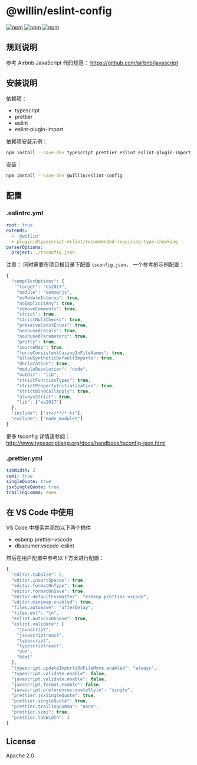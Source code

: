# @willin/eslint-config

[![npm](https://img.shields.io/npm/v/@willin/eslint-config.svg?style=plastic)](https://npmjs.org/package/@willin/eslint-config) [![npm](https://img.shields.io/npm/dm/@willin/eslint-config.svg?style=plastic)](https://npmjs.org/package/@willin/eslint-config) [![npm](https://img.shields.io/npm/dt/@willin/eslint-config.svg?style=plastic)](https://npmjs.org/package/@willin/eslint-config)

## 规则说明

参考 Airbnb JavaScript 代码规范： <https://github.com/airbnb/javascript>

## 安装说明

依赖项：

- typescript
- prettier
- eslint
- eslint-plugin-import

依赖项安装示例：

```bash
npm install --save-dev typescript prettier eslint eslint-plugin-import
```

安装：

```bash
npm install --save-dev @willin/eslint-config
```

## 配置

### .eslintrc.yml

```yaml
root: true
extends:
  - '@willin'
  - plugin:@typescript-eslint/recommended-requiring-type-checking
parserOptions:
  project: ./tsconfig.json
```

注意： 同时需要在项目根目录下配置 `tsconfig.json`， 一个参考的示例配置：

```js
{
  "compilerOptions": {
    "target": "es2017",
    "module": "commonjs",
    "esModuleInterop": true,
    "noImplicitAny": true,
    "removeComments": true,
    "strict": true,
    "strictNullChecks": true,
    "preserveConstEnums": true,
    "noUnusedLocals": true,
    "noUnusedParameters": true,
    "pretty": true,
    "sourceMap": true,
    "forceConsistentCasingInFileNames": true,
    "allowSyntheticDefaultImports": true,
    "declaration": true,
    "moduleResolution": "node",
    "outDir": "lib",
    "strictFunctionTypes": true,
    "strictPropertyInitialization": true,
    "strictBindCallApply": true,
    "alwaysStrict": true,
    "lib": ["es2017"]
  },
  "include": ["src/**/*.ts"],
  "exclude": ["node_modules"]
}
```

更多 tsconfig 详情请参阅： <http://www.typescriptlang.org/docs/handbook/tsconfig-json.html>

### .prettier.yml

```yaml
tabWidth: 2
semi: true
singleQuote: true
jsxSingleQuote: true
trailingComma: none
```

## 在 VS Code 中使用

VS Code 中搜索并添加以下两个插件

- esbenp.prettier-vscode
- dbaeumer.vscode-eslint

然后在用户配置中参考以下方案进行配置：

```js
{
  "editor.tabSize": 2,
  "editor.insertSpaces": true,
  "editor.formatOnType": true,
  "editor.formatOnSave": true,
  "editor.defaultFormatter": "esbenp.prettier-vscode",
  "editor.minimap.enabled": true,
  "files.autoSave": "afterDelay",
  "files.eol": "\n",
  "eslint.autoFixOnSave": true,
  "eslint.validate": [
    "javascript",
    "javascriptreact",
    "typescript",
    "typescriptreact",
    "vue",
    "html"
  ],
  "typescript.updateImportsOnFileMove.enabled": "always",
  "typescript.validate.enable": false,
  "javascript.validate.enable": false,
  "javascript.format.enable": false,
  "javascript.preferences.quoteStyle": "single",
  "prettier.jsxSingleQuote": true,
  "prettier.singleQuote": true,
  "prettier.trailingComma": "none",
  "prettier.semi": true,
  "prettier.tabWidth": 2
}
```

## License

Apache 2.0

